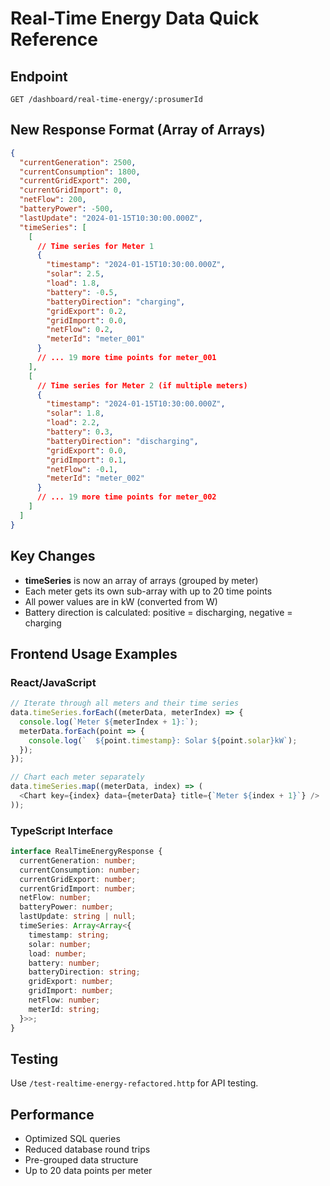 # Real-Time Energy Data Quick Reference

## Endpoint
`GET /dashboard/real-time-energy/:prosumerId`

## New Response Format (Array of Arrays)

```json
{
  "currentGeneration": 2500,
  "currentConsumption": 1800,
  "currentGridExport": 200,
  "currentGridImport": 0,
  "netFlow": 200,
  "batteryPower": -500,
  "lastUpdate": "2024-01-15T10:30:00.000Z",
  "timeSeries": [
    [
      // Time series for Meter 1
      {
        "timestamp": "2024-01-15T10:30:00.000Z",
        "solar": 2.5,
        "load": 1.8,
        "battery": -0.5,
        "batteryDirection": "charging",
        "gridExport": 0.2,
        "gridImport": 0.0,
        "netFlow": 0.2,
        "meterId": "meter_001"
      }
      // ... 19 more time points for meter_001
    ],
    [
      // Time series for Meter 2 (if multiple meters)
      {
        "timestamp": "2024-01-15T10:30:00.000Z",
        "solar": 1.8,
        "load": 2.2,
        "battery": 0.3,
        "batteryDirection": "discharging",
        "gridExport": 0.0,
        "gridImport": 0.1,
        "netFlow": -0.1,
        "meterId": "meter_002"
      }
      // ... 19 more time points for meter_002
    ]
  ]
}
```

## Key Changes
- **timeSeries** is now an array of arrays (grouped by meter)
- Each meter gets its own sub-array with up to 20 time points
- All power values are in kW (converted from W)
- Battery direction is calculated: positive = discharging, negative = charging

## Frontend Usage Examples

### React/JavaScript
```javascript
// Iterate through all meters and their time series
data.timeSeries.forEach((meterData, meterIndex) => {
  console.log(`Meter ${meterIndex + 1}:`);
  meterData.forEach(point => {
    console.log(`  ${point.timestamp}: Solar ${point.solar}kW`);
  });
});

// Chart each meter separately
data.timeSeries.map((meterData, index) => (
  <Chart key={index} data={meterData} title={`Meter ${index + 1}`} />
));
```

### TypeScript Interface
```typescript
interface RealTimeEnergyResponse {
  currentGeneration: number;
  currentConsumption: number;
  currentGridExport: number;
  currentGridImport: number;
  netFlow: number;
  batteryPower: number;
  lastUpdate: string | null;
  timeSeries: Array<Array<{
    timestamp: string;
    solar: number;
    load: number;
    battery: number;
    batteryDirection: string;
    gridExport: number;
    gridImport: number;
    netFlow: number;
    meterId: string;
  }>>;
}
```

## Testing
Use `/test-realtime-energy-refactored.http` for API testing.

## Performance
- Optimized SQL queries
- Reduced database round trips
- Pre-grouped data structure
- Up to 20 data points per meter
